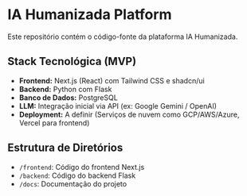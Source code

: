 # IA Humanizada Platform

Este repositório contém o código-fonte da plataforma IA Humanizada.

## Stack Tecnológica (MVP)

*   **Frontend:** Next.js (React) com Tailwind CSS e shadcn/ui
*   **Backend:** Python com Flask
*   **Banco de Dados:** PostgreSQL
*   **LLM:** Integração inicial via API (ex: Google Gemini / OpenAI)
*   **Deployment:** A definir (Serviços de nuvem como GCP/AWS/Azure, Vercel para frontend)

## Estrutura de Diretórios

*   `/frontend`: Código do frontend Next.js
*   `/backend`: Código do backend Flask
*   `/docs`: Documentação do projeto

